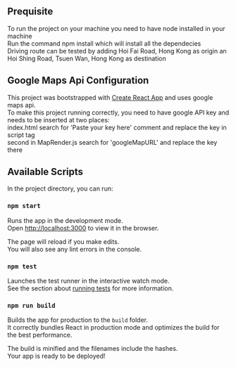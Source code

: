 ## Prequisite

To run the project on your machine you need to have node installed in your machine<br>
Run the command npm install which will install all the dependecies<br>
Driving route can be tested by adding Hoi Fai Road, Hong Kong as origin an Hoi Shing Road, Tsuen Wan, Hong Kong as destination

## Google Maps Api Configuration

This project was bootstrapped with [Create React App](https://github.com/facebook/create-react-app) and uses google maps api.<br>
To make this project running correctly, you need to have google API key and needs to be inserted at two places:<br>
index.html search for 'Paste your key here' comment and replace the key in script tag<br>
second in MapRender.js search for 'googleMapURL' and replace the key there

## Available Scripts

In the project directory, you can run:

### `npm start`

Runs the app in the development mode.<br>
Open [http://localhost:3000](http://localhost:3000) to view it in the browser.

The page will reload if you make edits.<br>
You will also see any lint errors in the console.

### `npm test`

Launches the test runner in the interactive watch mode.<br>
See the section about [running tests](https://facebook.github.io/create-react-app/docs/running-tests) for more information.

### `npm run build`

Builds the app for production to the `build` folder.<br>
It correctly bundles React in production mode and optimizes the build for the best performance.

The build is minified and the filenames include the hashes.<br>
Your app is ready to be deployed!
